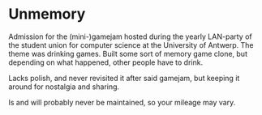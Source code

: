 # Unmemory

Admission for the (mini-)gamejam hosted during the yearly LAN-party of the student union for 
computer science at the University of Antwerp. The theme was drinking games. Built some sort of memory game clone, but depending on what happened, other people have to drink.

Lacks polish, and never revisited it after said gamejam, but keeping it around for nostalgia and sharing. 

Is and will probably never be maintained, so your mileage may vary.
